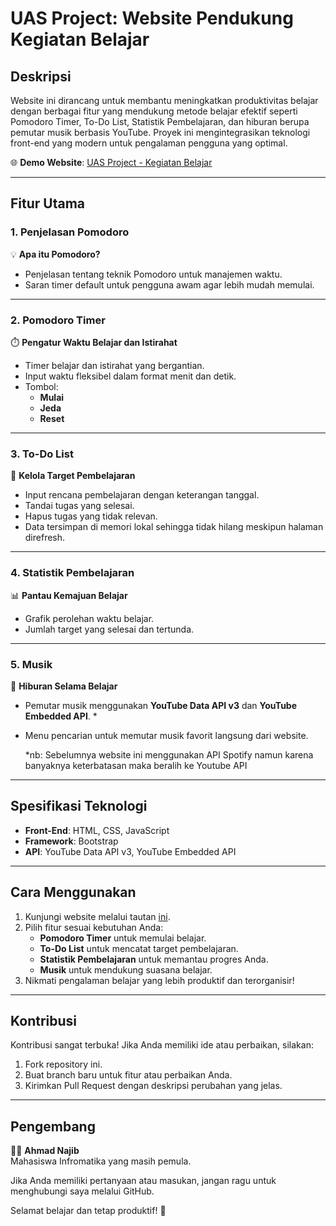 # UAS Project: Website Pendukung Kegiatan Belajar

## Deskripsi
Website ini dirancang untuk membantu meningkatkan produktivitas belajar dengan berbagai fitur yang mendukung metode belajar efektif seperti Pomodoro Timer, To-Do List, Statistik Pembelajaran, dan hiburan berupa pemutar musik berbasis YouTube. Proyek ini mengintegrasikan teknologi front-end yang modern untuk pengalaman pengguna yang optimal.

🌐 **Demo Website**: [UAS Project - Kegiatan Belajar](https://ahmadnajib45.github.io/uas-kbp/)

---

## Fitur Utama

### 1. Penjelasan Pomodoro
💡 **Apa itu Pomodoro?**
- Penjelasan tentang teknik Pomodoro untuk manajemen waktu.
- Saran timer default untuk pengguna awam agar lebih mudah memulai.

---

### 2. Pomodoro Timer
⏱️ **Pengatur Waktu Belajar dan Istirahat**
- Timer belajar dan istirahat yang bergantian.
- Input waktu fleksibel dalam format menit dan detik.
- Tombol:
  - **Mulai**
  - **Jeda**
  - **Reset**

---

### 3. To-Do List
📝 **Kelola Target Pembelajaran**
- Input rencana pembelajaran dengan keterangan tanggal.
- Tandai tugas yang selesai.
- Hapus tugas yang tidak relevan.
- Data tersimpan di memori lokal sehingga tidak hilang meskipun halaman direfresh.

---

### 4. Statistik Pembelajaran
📊 **Pantau Kemajuan Belajar**
- Grafik perolehan waktu belajar.
- Jumlah target yang selesai dan tertunda.

---

### 5. Musik
🎵 **Hiburan Selama Belajar**
- Pemutar musik menggunakan **YouTube Data API v3** dan **YouTube Embedded API**. *
- Menu pencarian untuk memutar musik favorit langsung dari website.

  *nb: Sebelumnya website ini menggunakan API Spotify namun karena banyaknya keterbatasan maka beralih ke Youtube API

---

## Spesifikasi Teknologi

- **Front-End**: HTML, CSS, JavaScript
- **Framework**: Bootstrap
- **API**: YouTube Data API v3, YouTube Embedded API

---

## Cara Menggunakan

1. Kunjungi website melalui tautan [ini](https://ahmadnajib45.github.io/uas-kbp/).
2. Pilih fitur sesuai kebutuhan Anda:
   - **Pomodoro Timer** untuk memulai belajar.
   - **To-Do List** untuk mencatat target pembelajaran.
   - **Statistik Pembelajaran** untuk memantau progres Anda.
   - **Musik** untuk mendukung suasana belajar.
3. Nikmati pengalaman belajar yang lebih produktif dan terorganisir!

---

## Kontribusi
Kontribusi sangat terbuka! Jika Anda memiliki ide atau perbaikan, silakan:

1. Fork repository ini.
2. Buat branch baru untuk fitur atau perbaikan Anda.
3. Kirimkan Pull Request dengan deskripsi perubahan yang jelas.

---

## Pengembang
👨‍💻 **Ahmad Najib**  
Mahasiswa Infromatika yang masih pemula.

Jika Anda memiliki pertanyaan atau masukan, jangan ragu untuk menghubungi saya melalui GitHub.


Selamat belajar dan tetap produktif! 🚀
